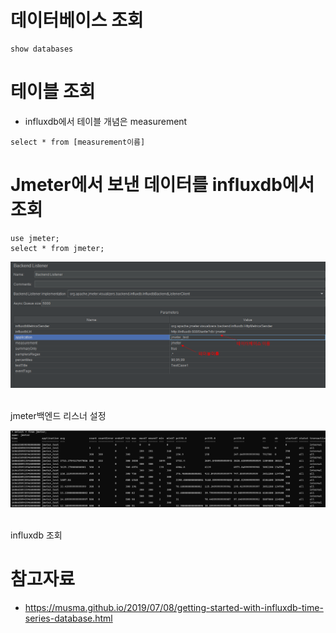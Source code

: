 # 데이터베이스 조회
```
show databases
```

# 테이블 조회
* influxdb에서 테이블 개념은 measurement
```
select * from [measurement이름]
```

# Jmeter에서 보낸 데이터를 influxdb에서 조회
```
use jmeter;
select * from jmeter;
```

![](./jmeter_backend_listeners.png)

<br> jmeter백엔드 리스너 설정

![](./select_jmeter.png)

<br> influxdb 조회

# 참고자료
* https://musma.github.io/2019/07/08/getting-started-with-influxdb-time-series-database.html